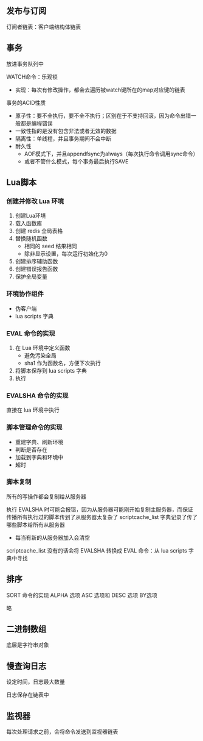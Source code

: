 ## 发布与订阅
订阅者链表：客户端结构体链表

## 事务
放进事务队列中

WATCH命令：乐观锁
- 实现：每次有修改操作，都会去遍历被watch键所在的map对应键的链表

事务的ACID性质
- 原子性：要不全执行，要不全不执行；区别在于不支持回滚，因为命令出错一般都是编程错误
- 一致性指的是没有包含非法或者无效的数据
- 隔离性：单线程，并且事务期间不会中断
- 耐久性
    - AOF模式下，并且appendfsync为always（每次执行命令调用sync命令）
    - 或者不管什么模式，每个事务最后执行SAVE

## Lua脚本

### 创建并修改 Lua 环境

1. 创建Lua环境
2. 载入函数库
3. 创建 redis 全局表格
4. 替换随机函数
    - 相同的 seed 结果相同
    - 除非显示设置，每次运行初始化为0
5. 创建排序辅助函数
6. 创建错误报告函数
7. 保护全局变量

### 环境协作组件
- 伪客户端
- lua scripts 字典

### EVAL 命令的实现
1. 在 Lua 环境中定义函数
    - 避免污染全局
    - sha1 作为函数名，方便下次执行
2. 将脚本保存到 lua scripts 字典
3. 执行

### EVALSHA 命令的实现
直接在 lua 环境中执行

### 脚本管理命令的实现
- 重建字典、刷新环境
- 判断是否存在
- 加载到字典和环境中
- 超时

### 脚本复制
所有的写操作都会复制给从服务器

执行 EVALSHA 时可能会报错，因为从服务器可能刚开始复制主服务器，而保证传播所有执行过的脚本传到了从服务器太复杂了
scriptcache_list 字典记录了传了哪些脚本给所有从服务器
- 每当有新的从服务器加入会清空

scriptcache_list 没有的话会将 EVALSHA 转换成 EVAL 命令：从 lua scripts 字典中寻找

## 排序

SORT <key> 命令的实现
ALPHA 选项
ASC 选项和 DESC 选项
BY选项

略

## 二进制数组
底层是字符串对象

## 慢查询日志
设定时间，日志最大数量

日志保存在链表中

## 监视器
每次处理请求之前，会将命令发送到监视器链表
